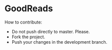 # GoodReads

How to contribute:
 - Do not push directly to master. Please.
 - Fork the project.
 - Push your changes in the development branch.
